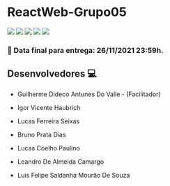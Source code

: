 # ReactWeb-Grupo05

<span>
  <img src="https://img.shields.io/static/v1?label=React&message=ReactJS&color=blue&style=for-the-badge&logo=React"/>  
  <img src="https://img.shields.io/static/v1?label=Styled-Components&message=Styles&color=violet&style=for-the-badge&logo=styled-components"/>
  <img src="https://img.shields.io/static/v1?label=Npm&message=Package Manager&color=red&style=for-the-badge&logo=npm"/>
  <img src="https://img.shields.io/static/v1?label=Yarn&message=Package Manager&color=blue&style=for-the-badge&logo=yarn"/>
  <img src="https://img.shields.io/static/v1?label=Javascript&message=Javascript&color=yellow&style=for-the-badge&logo=Javascript"/> 
</span>

### 📅 Data final para entrega:  26/11/2021 23:59h.
  
## Desenvolvedores 💻
- Guilherme Dideco Antunes Do Valle - (Facilitador)

- Igor Vicente Haubrich

- Lucas Ferreira Seixas

- Bruno Prata Dias

- Lucas Coelho Paulino

- Leandro De Almeida Camargo

- Luis Felipe Saldanha Mourão De Souza
